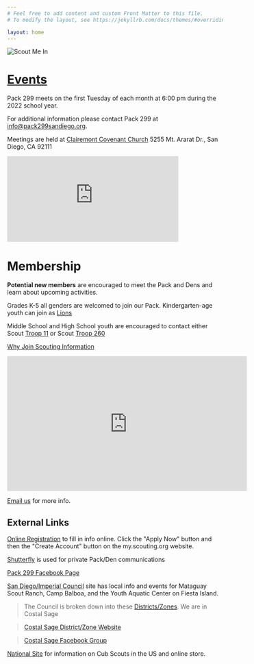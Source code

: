 ```yaml
---
# Feel free to add content and custom Front Matter to this file.
# To modify the layout, see https://jekyllrb.com/docs/themes/#overriding-theme-defaults

layout: home
---
```

<!-- Global site tag (gtag.js) - Google Analytics -->
<script async src="https://www.googletagmanager.com/gtag/js?id=G-X894E41ZWP"></script>
<script>
  window.dataLayer = window.dataLayer || [];
  function gtag(){dataLayer.push(arguments);}
  gtag('js', new Date());

  gtag('config', 'G-X894E41ZWP');
</script>
![Scout Me In](bs_img/CubsBCCover.jpg)

# [Events](/events)

Pack 299 meets on the first Tuesday of each month at 6:00 pm during the 2022 school year.

For additional information please contact Pack 299 at
<a href="mailto:info@pack299sandiego.org?Subject=Pack 299 Info" title="Contact us">info@pack299sandiego.org</a>.

Meetings are held at [Clairemont Covenant Church](https://www.clairemontcov.org/) 5255 Mt. Ararat Dr., San Diego, CA  92111

<iframe src="https://www.google.com/maps/embed?pb=!1m14!1m8!1m3!1d6706.647713896549!2d-117.18364000000001!3d32.81018300000001!3m2!1i1024!2i768!4f13.1!3m3!1m2!1s0x80dc000dc0921005%3A0xb7be219b0ae989e4!2s5255+Mt+Ararat+Dr%2C+San+Diego%2C+CA+92111!5e0!3m2!1sen!2sus!4v1548912102359" style="border:0" allowfullscreen="" width="400" height="200" frameborder="0"></iframe>

# Membership

**Potential new members** are encouraged to meet the Pack and Dens and learn about upcoming activities.

Grades K-5 all genders are welcomed to join our Pack.
Kindergarten-age youth can join as [Lions](https://www.sdicbsa.org/Programs/LionProgram.php)

Middle School and High School youth are encouraged to contact either Scout [Troop 11](https://www.troop11.org) or Scout [Troop 260](https://www.troopwebhost.org/Troop260SanDiego/Index.htm)

[Why Join Scouting Information](https://i9peu1ikn3a16vg4e45rqi17-wpengine.netdna-ssl.com/wp-content/uploads/2020/06/512-73520-Welcome-New-CS-Family_WEB_FPDF.pdf)

<iframe width="560" height="315" src="https://www.youtube.com/embed/-wUZ_yeY9qc" frameborder="0" allow="accelerometer; autoplay; encrypted-media; gyroscope; picture-in-picture" allowfullscreen></iframe>

<a href="mailto:info@pack299sandiego.org?Subject=Pack 299 Info" title="Contact us">Email us</a> for more info.

## External Links

[Online Registration](https://beascout.scouting.org/list/?zip=92117&program%5B0%5D=pack&cubFilter=all&miles=10&unitID=249742) to fill in info online. Click the "Apply Now" button and then the "Create Account" button on the my.scouting.org website.

[Shutterfly](https://pack299sandiego.shutterfly.com) is used for private Pack/Den communications

[Pack 299 Facebook Page](https://www.facebook.com/Pack-299-San-Diego-Clairemont-Cub-Scouts-2020-2021-115635906923017/)

[San Diego/Imperial Council](http://www.sdicbsa.org/) site has local info and events for Mataguay Scout Ranch, Camp Balboa, and the Youth Aquatic Center on Fiesta Island.

> The Council is broken down into these [Districts/Zones](https://www.sdicbsa.org/Zones/Images/ZoneMap.jpg). We are in Costal Sage

> [Costal Sage District/Zone Website](https://coastalsage.sdicbsa.org/)

> [Costal Sage Facebook Group](https://www.facebook.com/CoastalSageBSA/)

[National Site](https://www.scouting.org/programs/cub-scouts/) for information on Cub Scouts in the US and online store.
